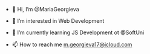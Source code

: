 - 👋 Hi, I’m @MariaGeorgieva
- 👀 I’m interested in Web Development
- 🌱 I’m currently learning JS Development ot @SoftUni

- 📫 How to reach me m.georgieva17@icloud.com

<!---
MariaGeorgieva/MariaGeorgieva is a ✨ special ✨ repository because its `README.md` (this file) appears on your GitHub profile.
You can click the Preview link to take a look at your changes.
--->
